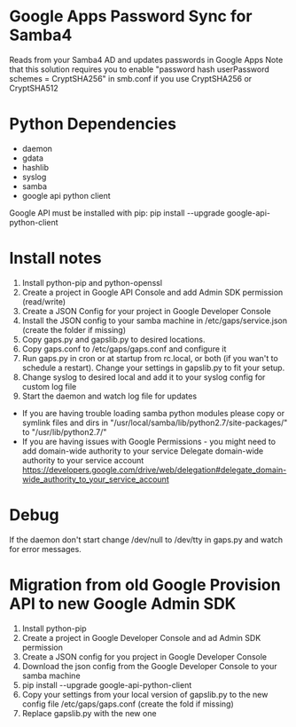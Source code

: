 Google Apps Password Sync for Samba4
===========


Reads from your Samba4 AD and updates passwords in Google Apps 
Note that this solution requires you to enable "password hash userPassword schemes = CryptSHA256" in smb.conf if you use CryptSHA256 or CryptSHA512

Python Dependencies
===========

- daemon
- gdata
- hashlib
- syslog
- samba
- google api python client

Google API must be installed with pip:
pip install --upgrade google-api-python-client


Install notes
===========

1. Install python-pip and python-openssl
2. Create a project in Google API Console and add Admin SDK permission (read/write)
3. Create a JSON Config for your project in Google Developer Console
4. Install the JSON config to your samba machine in /etc/gaps/service.json (create the folder if missing)
5. Copy gaps.py and gapslib.py to desired locations.
6. Copy gaps.conf to /etc/gaps/gaps.conf and configure it
7. Run gaps.py in cron or at startup from rc.local, or both (if you wan't to schedule a restart). Change your settings in gapslib.py to fit your setup.
8. Change syslog to desired local and add it to your syslog config for custom log file
9. Start the daemon and watch log file for updates


* If you are having trouble loading samba python modules please copy or symlink files and dirs in "/usr/local/samba/lib/python2.7/site-packages/" to "/usr/lib/python2.7/"
* If you are having issues with Google Permissions - you might need to add domain-wide authority to your service
  Delegate domain-wide authority to your service account https://developers.google.com/drive/web/delegation#delegate_domain-wide_authority_to_your_service_account

Debug
===========
If the daemon don't start change /dev/null to /dev/tty in gaps.py and watch for error messages.


Migration from old Google Provision API to new Google Admin SDK
===========
1. Install python-pip
2. Create a project in Google Developer Console and ad Admin SDK permission
3. Create a JSON config for you project in Google Developer Console
4. Download the json config from the Google Developer Console to your samba machine
5. pip install --upgrade google-api-python-client
6. Copy your settings from your local version of gapslib.py to the new config file /etc/gaps/gaps.conf (create the fold if missing)
7. Replace gapslib.py with the new one

